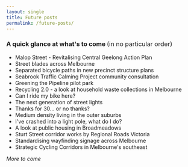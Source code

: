```yaml
---
layout: single
title: Future posts
permalink: /future-posts/
---
```


### A quick glance at what's to come <span style="font-weight:normal">(in no particular order)</span>
* Malop Street - Revitalising Central Geelong Action Plan
* Street blades across Melbourne
* Separated bicycle paths in new precinct structure plans
* Seabrook Traffic Calming Project community consultation
* Greening the Pipeline pilot park
* Recycling 2.0 - a look at household waste collections in Melbourne
* Can I ride my bike here?
* The next generation of street lights
* Thanks for 30... or no thanks?
* Medium density living in the outer suburbs
* I've crashed into a light pole, what do I do?
* A look at public housing in Broadmeadows
* Sturt Street corridor works by Regional Roads Victoria
* Standardising wayfinding signage across Melbourne
* Strategic Cycling Corridors in Melbourne's southeast

*More to come*